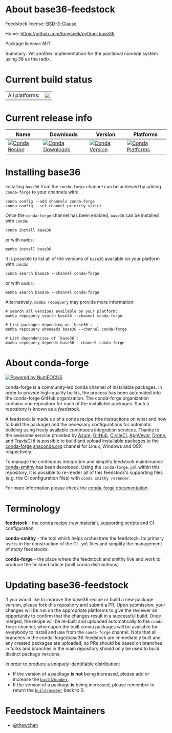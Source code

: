 About base36-feedstock
======================

Feedstock license: [BSD-3-Clause](https://github.com/conda-forge/base36-feedstock/blob/main/LICENSE.txt)

Home: https://github.com/tonyseek/python-base36

Package license: MIT

Summary: Yet another implementation for the positional numeral system using 36 as the radix.

Current build status
====================


<table><tr><td>All platforms:</td>
    <td>
      <a href="https://dev.azure.com/conda-forge/feedstock-builds/_build/latest?definitionId=13394&branchName=main">
        <img src="https://dev.azure.com/conda-forge/feedstock-builds/_apis/build/status/base36-feedstock?branchName=main">
      </a>
    </td>
  </tr>
</table>

Current release info
====================

| Name | Downloads | Version | Platforms |
| --- | --- | --- | --- |
| [![Conda Recipe](https://img.shields.io/badge/recipe-base36-green.svg)](https://anaconda.org/conda-forge/base36) | [![Conda Downloads](https://img.shields.io/conda/dn/conda-forge/base36.svg)](https://anaconda.org/conda-forge/base36) | [![Conda Version](https://img.shields.io/conda/vn/conda-forge/base36.svg)](https://anaconda.org/conda-forge/base36) | [![Conda Platforms](https://img.shields.io/conda/pn/conda-forge/base36.svg)](https://anaconda.org/conda-forge/base36) |

Installing base36
=================

Installing `base36` from the `conda-forge` channel can be achieved by adding `conda-forge` to your channels with:

```
conda config --add channels conda-forge
conda config --set channel_priority strict
```

Once the `conda-forge` channel has been enabled, `base36` can be installed with `conda`:

```
conda install base36
```

or with `mamba`:

```
mamba install base36
```

It is possible to list all of the versions of `base36` available on your platform with `conda`:

```
conda search base36 --channel conda-forge
```

or with `mamba`:

```
mamba search base36 --channel conda-forge
```

Alternatively, `mamba repoquery` may provide more information:

```
# Search all versions available on your platform:
mamba repoquery search base36 --channel conda-forge

# List packages depending on `base36`:
mamba repoquery whoneeds base36 --channel conda-forge

# List dependencies of `base36`:
mamba repoquery depends base36 --channel conda-forge
```


About conda-forge
=================

[![Powered by
NumFOCUS](https://img.shields.io/badge/powered%20by-NumFOCUS-orange.svg?style=flat&colorA=E1523D&colorB=007D8A)](https://numfocus.org)

conda-forge is a community-led conda channel of installable packages.
In order to provide high-quality builds, the process has been automated into the
conda-forge GitHub organization. The conda-forge organization contains one repository
for each of the installable packages. Such a repository is known as a *feedstock*.

A feedstock is made up of a conda recipe (the instructions on what and how to build
the package) and the necessary configurations for automatic building using freely
available continuous integration services. Thanks to the awesome service provided by
[Azure](https://azure.microsoft.com/en-us/services/devops/), [GitHub](https://github.com/),
[CircleCI](https://circleci.com/), [AppVeyor](https://www.appveyor.com/),
[Drone](https://cloud.drone.io/welcome), and [TravisCI](https://travis-ci.com/)
it is possible to build and upload installable packages to the
[conda-forge](https://anaconda.org/conda-forge) [anaconda.org](https://anaconda.org/)
channel for Linux, Windows and OSX respectively.

To manage the continuous integration and simplify feedstock maintenance
[conda-smithy](https://github.com/conda-forge/conda-smithy) has been developed.
Using the ``conda-forge.yml`` within this repository, it is possible to re-render all of
this feedstock's supporting files (e.g. the CI configuration files) with ``conda smithy rerender``.

For more information please check the [conda-forge documentation](https://conda-forge.org/docs/).

Terminology
===========

**feedstock** - the conda recipe (raw material), supporting scripts and CI configuration.

**conda-smithy** - the tool which helps orchestrate the feedstock.
                   Its primary use is in the construction of the CI ``.yml`` files
                   and simplify the management of *many* feedstocks.

**conda-forge** - the place where the feedstock and smithy live and work to
                  produce the finished article (built conda distributions)


Updating base36-feedstock
=========================

If you would like to improve the base36 recipe or build a new
package version, please fork this repository and submit a PR. Upon submission,
your changes will be run on the appropriate platforms to give the reviewer an
opportunity to confirm that the changes result in a successful build. Once
merged, the recipe will be re-built and uploaded automatically to the
`conda-forge` channel, whereupon the built conda packages will be available for
everybody to install and use from the `conda-forge` channel.
Note that all branches in the conda-forge/base36-feedstock are
immediately built and any created packages are uploaded, so PRs should be based
on branches in forks and branches in the main repository should only be used to
build distinct package versions.

In order to produce a uniquely identifiable distribution:
 * If the version of a package **is not** being increased, please add or increase
   the [``build/number``](https://docs.conda.io/projects/conda-build/en/latest/resources/define-metadata.html#build-number-and-string).
 * If the version of a package **is** being increased, please remember to return
   the [``build/number``](https://docs.conda.io/projects/conda-build/en/latest/resources/define-metadata.html#build-number-and-string)
   back to 0.

Feedstock Maintainers
=====================

* [@thewchan](https://github.com/thewchan/)

